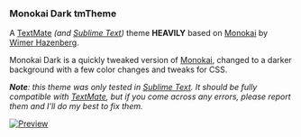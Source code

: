 ### Monokai Dark tmTheme

A [TextMate][1] _(and [Sublime Text][4])_ theme __HEAVILY__ based on [Monokai][2] by [Wimer Hazenberg][3].

Monokai Dark is a quickly tweaked version of [Monokai][2], changed to a darker background with a few color changes and tweaks for CSS.

___Note__: this theme was only tested in [Sublime Text][4]. It should be fully compatible with [TextMate][1], but if you come across any errors, please report them and I'll do my best to fix them._

[![Preview][100]][5]


[1]: http://macromates.com/
[2]: http://www.monokai.nl/blog/2006/07/15/textmate-color-theme/
[3]: http://monokai.nl/
[4]: http://www.sublimetext.com/
[5]: http://github.com/Anomareh/Monokai-Dark.tmTheme/raw/master/screens/preview.png

[100]: https://github.com/Anomareh/Monokai-Dark.tmTheme/raw/master/screens/preview-thumb.png